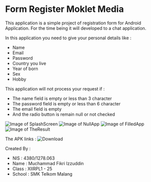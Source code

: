 # Form Register Moklet Media

This application is a simple project of registration form for Android Application. For the time being it will
developed to a chat application.

In this application you need to give your personal details like : 
- Name
- Email
- Password
- Country you live
- Year of born
- Sex
- Hobby

This application will not process your request if :
- The name field is empty or less than 3 character
- The password field is empty or less than 6 character
- The email field is empty
- And the radio button is remain null or not checked

![Image of SplashScreen](https://github.com/oyi77/FormRegister/blob/master/screenshot/Screenshot_1.jpg)
![Image of NullApp](https://github.com/oyi77/FormRegister/blob/master/screenshot/Screenshot_2.jpg)
![Image of FilledApp](https://github.com/oyi77/FormRegister/blob/master/screenshot/Screenshot_3.jpg)
![Image of TheResult](https://github.com/oyi77/FormRegister/blob/master/screenshot/Screenshot_4.jpg)

The APK links : 
![Download](https://drive.google.com/file/d/0B7Pai67LC1TtVVpfSjlVTjF5OFk/view?usp=sharing)

Created By :
* NIS    : 4380/1278.063
* Name   : Muchammad Fikri Izzuddin
* Class  : XIIRPL1 - 25
* School : SMK Telkom Malang
